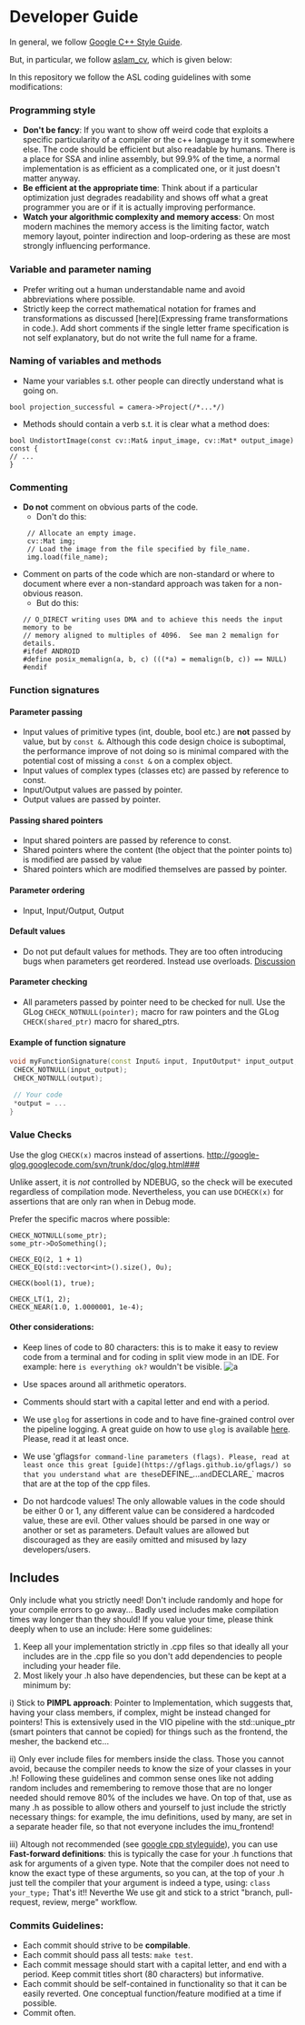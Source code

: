 # Developer Guide

In general, we follow [Google C++ Style Guide](https://google.github.io/styleguide/cppguide.html). 

But, in particular, we follow [aslam_cv](https://github.com/ethz-asl/aslam_cv2/wiki/Aslam-cv-specific-code-style), which is given below:

In this repository we follow the ASL coding guidelines with some modifications:

### Programming style
* **Don't be fancy**: If you want to show off weird code that exploits a specific particularity of a compiler or the c++ language try it somewhere else. The code should be efficient but also readable by humans. There is a place for SSA and inline assembly, but 99.9% of the time, a normal implementation is as efficient as a complicated one, or it just doesn't matter anyway.
* **Be efficient at the appropriate time**: Think about if a particular optimization just degrades readability and shows off what a great programmer you are or if it is actually improving performance.
* **Watch your algorithmic complexity and memory access**: On most modern machines the memory access is the limiting factor, watch memory layout, pointer indirection and loop-ordering as these are most strongly influencing performance.

### Variable and parameter naming
* Prefer writing out a human understandable name and avoid abbreviations where possible.
* Strictly keep the correct mathematical notation for frames and transformations as discussed [here](Expressing frame transformations in code.). Add short comments if the single letter frame specification is not self explanatory, but do not write the full name for a frame.

### Naming of variables and methods
* Name your variables s.t. other people can directly understand what is going on.
```
bool projection_successful = camera->Project(/*...*/)
```
* Methods should contain a verb s.t. it is clear what a method does:
```
bool UndistortImage(const cv::Mat& input_image, cv::Mat* output_image) const {
// ...
}
```

### Commenting
* **Do not** comment on obvious parts of the code.
  * Don't do this:
  ```
   // Allocate an empty image.
   cv::Mat img;
   // Load the image from the file specified by file_name.
   img.load(file_name);
   ```
* Comment on parts of the code which are non-standard or where to document where ever a non-standard approach was taken for a non-obvious reason.
  * But do this:
   ```
   // O_DIRECT writing uses DMA and to achieve this needs the input memory to be
   // memory aligned to multiples of 4096.  See man 2 memalign for details.
   #ifdef ANDROID
   #define posix_memalign(a, b, c) (((*a) = memalign(b, c)) == NULL)
   #endif
   ```

### Function signatures
#### Parameter passing
* Input values of primitive types (int, double, bool etc.) are **not** passed by value, but by `const &`. Although this code design choice is suboptimal, the performance improve of not doing so is minimal compared with the potential cost of missing a `const &` on a complex object.
* Input values of complex types (classes etc) are passed by reference to const.
* Input/Output values are passed by pointer.
* Output values are passed by pointer.

#### Passing shared pointers
* Input shared pointers are passed by reference to const.
* Shared pointers where the content (the object that the pointer points to) is modified are passed by value
* Shared pointers which are modified themselves are passed by pointer.

#### Parameter ordering
* Input, Input/Output, Output

#### Default values
* Do not put default values for methods. They are too often introducing bugs when parameters get reordered. Instead use overloads. [Discussion](https://google.github.io/styleguide/cppguide.html#Default_Arguments)

#### Parameter checking
* All parameters passed by pointer need to be checked for null. Use the GLog ```CHECK_NOTNULL(pointer);``` macro for raw pointers and the GLog ```CHECK(shared_ptr)``` macro for shared_ptrs.

#### Example of function signature

```cpp
void myFunctionSignature(const Input& input, InputOutput* input_output, Output* output) {
 CHECK_NOTNULL(input_output);
 CHECK_NOTNULL(output);

 // Your code
 *output = ...
}
```

### Value Checks
Use the glog ```CHECK(x)``` macros instead of assertions. http://google-glog.googlecode.com/svn/trunk/doc/glog.html### 

Unlike assert, it is *not* controlled by NDEBUG, so the check will be executed regardless of compilation mode.
Nevertheless, you can use `DCHECK(x)` for assertions that are only ran when in Debug mode.

Prefer the specific macros where possible:
```
CHECK_NOTNULL(some_ptr);
some_ptr->DoSomething();

CHECK_EQ(2, 1 + 1)
CHECK_EQ(std::vector<int>().size(), 0u);

CHECK(bool(1), true);

CHECK_LT(1, 2);
CHECK_NEAR(1.0, 1.0000001, 1e-4);
```


#### Other considerations:

* Keep lines of code to 80 characters: this is to make it easy to review code
from a terminal and for coding in split view mode in an IDE.
 For example: here `is everything ok?` wouldn't be visible.
![a](https://github.mit.edu/storage/user/11308/files/2c46bca6-0ac1-11e9-93e0-471aff017d9d)

* Use spaces around all arithmetic operators.
* Comments should start with a capital letter and end with a period.
* We use `glog` for assertions in code and to have fine-grained control over the pipeline logging.
A great guide on how to use `glog` is available [here](http://rpg.ifi.uzh.ch/docs/glog.html). Please, read it at least once.
* We use 'gflags` for command-line parameters (flags). Please, read at least once this great [guide](https://gflags.github.io/gflags/) so that you understand what are these `DEFINE_...` and `DECLARE_` macros that are at the top of the cpp files.
* Do not hardcode values! The only allowable values in the code should be either 0 or 1, any different value can be considered a hardcoded value, these are evil. Other values should be parsed in one way or another or set as parameters. Default values are allowed but discouraged as they are easily omitted and misused by lazy developers/users.

## Includes
Only include what you strictly need! Don't include randomly and hope for your compile errors to go away... Badly used includes make compilation times way longer than they should! If you value your time, please think deeply when to use an include:
Here some guidelines:
1) Keep all your implementation strictly in .cpp files so that ideally all your includes are in the .cpp file so you don't add dependencies to people including your header file.
2) Most likely your .h also have dependencies, but these can be kept at a minimum by:

i) Stick to **PIMPL approach**: Pointer to Implementation, which suggests that, having your class members, if complex, might be instead changed for pointers! This is extensively used in the VIO pipeline with the std::unique_ptr (smart pointers that cannot be copied) for things such as the frontend, the mesher, the backend etc...

ii) Only ever include files for members inside the class. Those you cannot avoid, because the compiler needs to know the size of your classes in your .h!
Following these guidelines and common sense ones like not adding random includes and remembering to remove those that are no longer needed should remove 80% of the includes we have.
On top of that, use as many .h as possible to allow others and yourself to just include the strictly necessary things: for example, the imu definitions, used by many, are set in a separate header file, so that not everyone includes the imu_frontend!

iii) Altough not recommended (see [google cpp styleguide](https://google.github.io/styleguide/cppguide.html#Forward_Declarations)), you can use **Fast-forward definitions**: this is typically the case for your .h functions that ask for arguments of a given type. Note that the compiler does not need to know the exact type of these arguments, so you can, at the top of your .h just tell the compiler that your argument is indeed a type, using: `class your_type;` That's it!! Neverthe
We use git and stick to a strict "branch, pull-request, review, merge" workflow.

### Commits Guidelines:
* Each commit should strive to be **compilable**.
* Each commit should pass all tests: `make test`.
* Each commit message should start with a capital letter, and end with a period. Keep commit titles short (80 characters) but informative.
* Each commit should be self-contained in functionality so that it can be easily reverted. One conceptual function/feature modified at a time if possible.
* Commit often.
